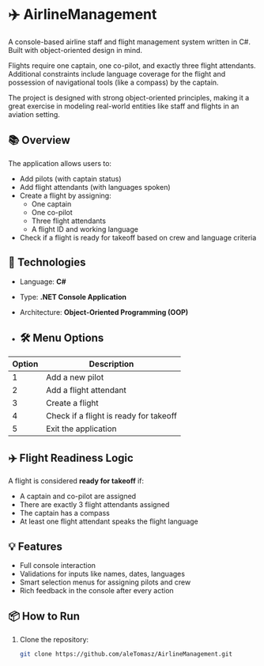 # ✈️ AirlineManagement

A console-based airline staff and flight management system written in C#. Built with object-oriented design in mind.

Flights require one captain, one co-pilot, and exactly three flight attendants. Additional constraints include language coverage for the flight and possession of navigational tools (like a compass) by the captain.

The project is designed with strong object-oriented principles, making it a great exercise in modeling real-world entities like staff and flights in an aviation setting.

## 📚 Overview

The application allows users to:

- Add pilots (with captain status)
- Add flight attendants (with languages spoken)
- Create a flight by assigning:
  - One captain
  - One co-pilot
  - Three flight attendants
  - A flight ID and working language
- Check if a flight is ready for takeoff based on crew and language criteria

## 🧰 Technologies

- Language: **C#**
- Type: **.NET Console Application**
- Architecture: **Object-Oriented Programming (OOP)**

- ## 🛠️ Menu Options

| Option | Description |
|--------|-------------|
| 1      | Add a new pilot |
| 2      | Add a flight attendant |
| 3      | Create a flight |
| 4      | Check if a flight is ready for takeoff |
| 5      | Exit the application |

## ✈️ Flight Readiness Logic

A flight is considered **ready for takeoff** if:

- A captain and co-pilot are assigned
- There are exactly 3 flight attendants assigned
- The captain has a compass
- At least one flight attendant speaks the flight language

## 💡 Features

- Full console interaction
- Validations for inputs like names, dates, languages
- Smart selection menus for assigning pilots and crew
- Rich feedback in the console after every action

## 📦 How to Run

1. Clone the repository:
   ```bash
   git clone https://github.com/aleTomasz/AirlineManagement.git
